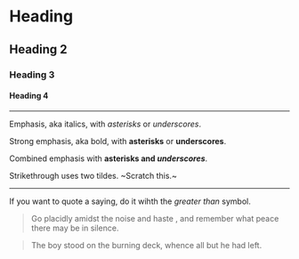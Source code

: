 # Heading

## Heading 2

### Heading 3

#### Heading 4

---

Emphasis, aka italics, with _asterisks_ or _underscores_.

Strong emphasis, aka bold, with **asterisks** or **underscores**.

Combined emphasis with **asterisks and _underscores_**.

Strikethrough uses two tildes. ~Scratch this.~

---

If you want to quote a saying, do it wihth the _greater than_ symbol.

> Go placidly amidst the noise and haste
> , and remember what peace there may be in silence.

> The boy stood on the burning deck, whence all but he had left. 
